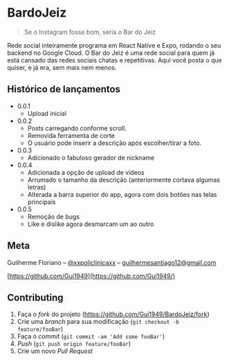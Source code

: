 # BardoJeiz
> Se o Instagram fosse bom, seria o Bar do Jeiz

Rede social inteiramente programa em React Native e Expo, rodando o seu backend no Google Cloud. O Bar do Jeiz é uma rede social para quem já está cansado das redes sociais chatas e repetitivas. Aqui você posta o que quiser, e já era, sem mais nem menos.

## Histórico de lançamentos

* 0.0.1
    * Upload inicial
* 0.0.2
    * Posts carregando conforme scroll. 
    * Removida ferramenta de corte
    * O usuário pode inserir a descrição após escolher/tirar a foto.
* 0.0.3
    * Adicionado o fabuloso gerador de nickname
* 0.0.4
    * Adicionada a opção de upload de vídeos 
    * Arrumado o tamanho da descrição (anteriormente cortava algumas letras) 
    * Alterada a barra superior do app, agora com dois botões nas telas principais
* 0.0.5
    * Remoção de bugs
    * Like e dislike agora desmarcam um ao outro
    
## Meta

Guilherme Floriano – [@xxpoliclinicaxx](https://twitter.com/xxpoliclinicaxx) – guilhermesantiago12@gmail.com

[https://github.com/Gui1949](https://github.com/Gui1949/)

## Contributing

1. Faça o _fork_ do projeto (<https://github.com/Gui1949/BardoJeiz/fork>)
2. Crie uma _branch_ para sua modificação (`git checkout -b feature/fooBar`)
3. Faça o _commit_ (`git commit -am 'Add some fooBar'`)
4. _Push_ (`git push origin feature/fooBar`)
5. Crie um novo _Pull Request_

[npm-image]: https://img.shields.io/npm/v/datadog-metrics.svg?style=flat-square
[npm-url]: https://npmjs.org/package/datadog-metrics
[npm-downloads]: https://img.shields.io/npm/dm/datadog-metrics.svg?style=flat-square
[travis-image]: https://img.shields.io/travis/dbader/node-datadog-metrics/master.svg?style=flat-square
[travis-url]: https://travis-ci.org/dbader/node-datadog-metrics
[wiki]: https://github.com/seunome/seuprojeto/wiki
